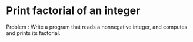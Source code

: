 # Print factorial of an integer

Problem : Write a program that reads a nonnegative integer, and computes and prints its factorial.
